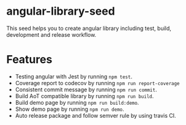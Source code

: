 # angular-library-seed

This seed helps you to create angular library including test, build, development and release workflow.

# Features
- Testing angular with Jest by running `npm test`.
- Coverage report to codecov by running `npm run report-coverage`
- Consistent commit message by running `npm run commit`.
- Build AoT compatible library by running `npm run build`.
- Build demo page by running `npm run build:demo`.
- Show demo page by running `npm run demo`.
- Auto release package and follow semver rule by using travis CI.



